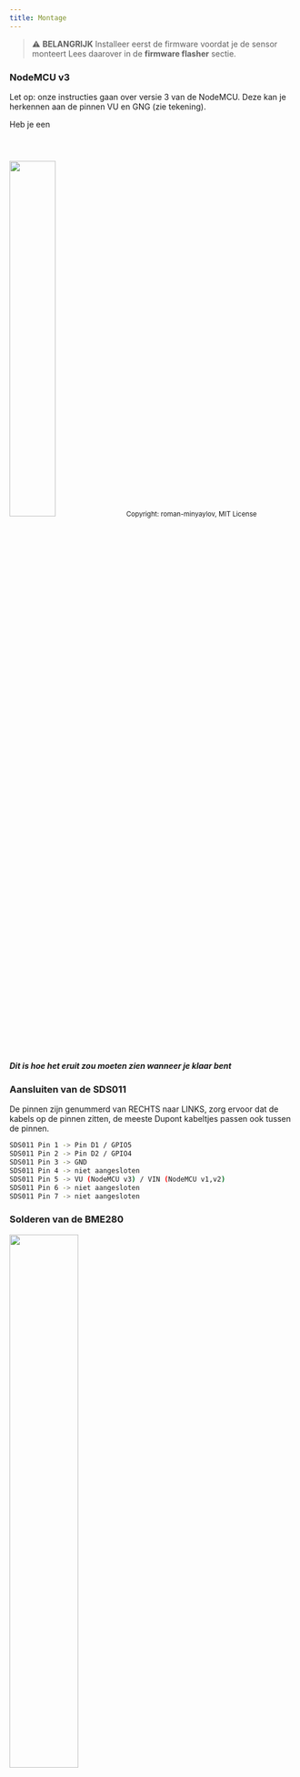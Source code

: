 ```yaml
---
title: Montage
---
```


> ⚠️ **BELANGRIJK**
Installeer eerst de firmware voordat je de sensor monteert
Lees daarover in de __firmware flasher__ sectie.

### NodeMCU v3
Let op: onze instructies gaan over versie 3 van de NodeMCU. Deze kan je herkennen aan de pinnen VU en GNG (zie tekening).

Heb je een 

<img src="../docs/airrohr/airrohr-wiring-sds011-bme280.jpg" style="width:40%; margin-top: 3em"/>
<small>Copyright: roman-minyaylov, MIT License</small>

##### Dit is hoe het eruit zou moeten zien wanneer je klaar bent


### Aansluiten van de SDS011
De pinnen zijn genummerd van RECHTS naar LINKS, zorg ervoor dat de kabels op de pinnen zitten, de meeste Dupont kabeltjes passen ook tussen de pinnen.
```bash
SDS011 Pin 1 -> Pin D1 / GPIO5
SDS011 Pin 2 -> Pin D2 / GPIO4
SDS011 Pin 3 -> GND
SDS011 Pin 4 -> niet aangesloten
SDS011 Pin 5 -> VU (NodeMCU v3) / VIN (NodeMCU v1,v2)
SDS011 Pin 6 -> niet aangesloten
SDS011 Pin 7 -> niet aangesloten
```

### Solderen van de BME280
<img src="../docs/airrohr/solder-a-bme-280.jpeg" style="width:49%; padding-right: 0.5em" class="items-center"/>
<img src="../docs/airrohr/solder-bme-280.jpeg" style="width:49%;">

Steek de pinheader vanaf de achterkant (dekant zonder componenten) door het BME280 bord. Soldeer vanaf de kant met de componenten. De afstand tussen de pinnen is erg klein, dus wees geduldig en voorzichtig. De truuk is om de soldeerbout tegen de pin te houden, deze op te warmen en dan de soldeer toe te voegen.



### Aansluiten van de BME280
Pinnen zijn genummerd van LINKS naar RECHTS.
```bash
VIN -> Pin 3V3 (3.3V)
GND->  GND/G
SDA -> PIN D3
SCL -> Pin D4
```

### Testen
Voordat je nu alles in elkaar gaat zetten, is het verstandig om eerst te testen of de set werkt. Sluit de sensor aan op de USB voeding en wacht tot de senser een wifi server heeft opgezet. Zoek daarvoor naar een draadloos netwerk met de naam "airrohr_<sensor_UID>". Maak daar verbinding mee en ga in je browser naar http://192.168.4.1/config. Stel bij Sensors in dat je geen DHT22 hebt maar een BME280. Dit hoeft uiteraard maar 1 keer en bij latere stappen dus niet meer. Sla dit op en herstart het station. Wacht tot het airrohr wifi netwerk weer bereikbaar is, maak verbinding en ga naar http://192.168.4.1/values en kijk of er goede metingen binnenkomen.
Lees over het configureren eventueel meer in de __Configuratie__ sectie. Optioneel kun je de configuratie ook eerst doen, voordat je verder gaat met in elkaar zetten.


### Alles bij elkaar binden

##### Bind de NodeMCU en de SDS011 samen
<img src="../docs/airrohr/tie-air-quality-sensor-together.jpeg" style="display: block"/>
Gebruik een kabelbinder om de NodeMCU en de SDS011-sensor aan elkaar te verbinden zodat de WiFi-antenne van de sensor afwijst

##### Verbind de flexibele slang
<img src="../docs/airrohr/sds011-with-tube.jpeg" style="width:49%; padding-right: 0.5em"/>
<img src="../docs/airrohr/bme280-tied-to-tube.jpeg" style="width:49%;">
 
* Steek de flexibele slang op de SDS011 sensor
* Gebruik een kabelbinder om de BME280-temperatuursensor aan de slang te binden
* Haal de USB-kabel door de pijp. Monteer de SDS011 met de NodeMCU naar boven wijzend en de ventilator naar beneden

 
 ##### Stop de sensor in de pijp
* Duw de onderdelen in de pijp, zodat ze stevig vast zitten
* De USB-kabel, flexibele slang en de BME280 zouden uit de pijp moeten steken
* Duw het andere pijpdeel op de eerste

<img src="../docs/airrohr/sds011-jammed-into-tube.jpeg"/>

 ##### Afwerking
* Positioneer de temperatuursensor op de flexibele slang, zodat deze bij het uiteinde van de pijp zit.
* Knip de flexibele slang af aan het eind van de pijp
* Optioneel: je kan de open einden van de pijp bedekken met een fijn gaas. Zo kan de lucht circuleren maar hou je insecten buiten.
 
<img src="../docs/airrohr/position-bme280.jpeg"/>

